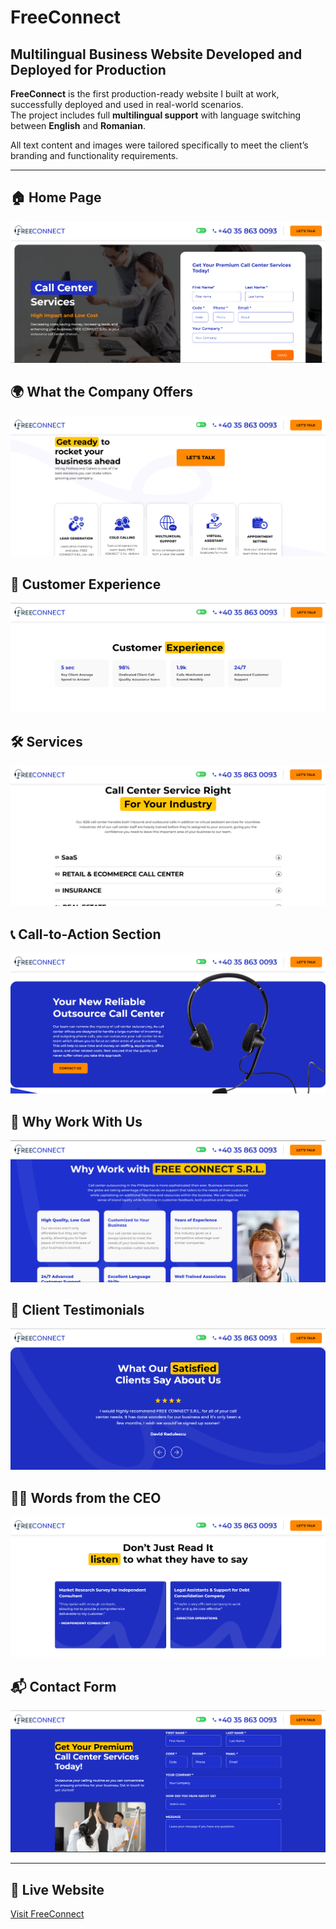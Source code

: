 # FreeConnect

## Multilingual Business Website Developed and Deployed for Production

**FreeConnect** is the first production-ready website I built at work, successfully deployed and used in real-world scenarios.  
The project includes full **multilingual support** with language switching between **English** and **Romanian**.

All text content and images were tailored specifically to meet the client’s branding and functionality requirements.

---

## 🏠 Home Page

![Home Page](./img/examples/main.png)

## 🌍 What the Company Offers

![What We Offer](./img/examples/offers.png)

## 👥 Customer Experience

![Customer Experience](./img/examples/customer.png)

## 🛠️ Services

![Services](./img/examples/services.png)

## 📞 Call-to-Action Section

![Call to Action](./img/examples/call.png)

## 🤝 Why Work With Us

![Why Work With Us](./img/examples/why.png)

## 💬 Client Testimonials

![Testimonials](./img/examples/reviews.png)

## 🧑‍💼 Words from the CEO

![CEO Message](./img/examples/boss.png)

## 📬 Contact Form

![Contact Form](./img/examples/forms.png)

---

## 🔗 Live Website

[Visit FreeConnect](http://freeconnect.ro/)